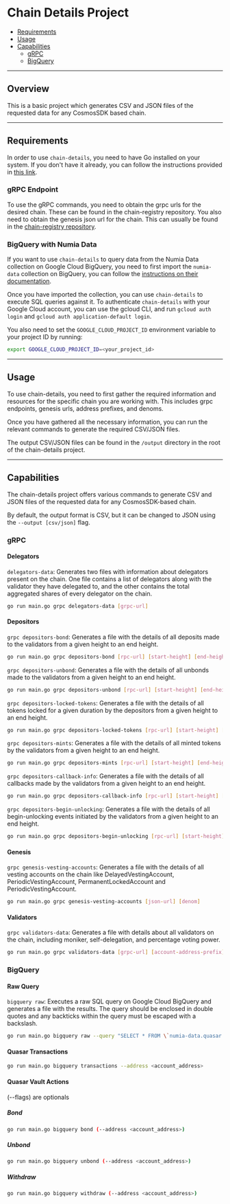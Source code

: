 # Chain Details Project

- [Requirements](#requirements)
- [Usage](#usage)
- [Capabilities](#capabilities)
    - [gRPC](#grpc)
    - [BigQuery](#bigquery)

---

## Overview

This is a basic project which generates CSV and JSON files of the requested data for any CosmosSDK based chain.

---

## Requirements

In order to use `chain-details`, you need to have Go installed on your system. If you don't have it already, you can
follow the instructions provided in [this link](https://go.dev/doc/install).

### gRPC Endpoint

To use the gRPC commands, you need to obtain the grpc urls for the desired chain. These can be found in the
chain-registry repository. You also need to obtain the genesis json url for the chain. This can usually be found in the
[chain-registry repository](https://github.com/cosmos/chain-registry).

### BigQuery with Numia Data

If you want to use `chain-details` to query data from the Numia Data collection on Google Cloud BigQuery, you need to
first import the `numia-data` collection on BigQuery, you can follow
the [instructions on their documentation](https://docs.numia.xyz/using-numia/querying-numia-datasets).

Once you have imported the collection, you can use `chain-details` to execute SQL queries against it. To authenticate
`chain-details` with your Google Cloud account, you can use the gcloud CLI, and run `gcloud auth login` and `gcloud auth
application-default login`.

You also need to set the `GOOGLE_CLOUD_PROJECT_ID` environment variable to your project ID by running:

```bash
export GOOGLE_CLOUD_PROJECT_ID=<your_project_id>
```

---

## Usage

To use chain-details, you need to first gather the required information and resources for the specific chain you are
working with. This includes grpc endpoints, genesis urls, address prefixes, and denoms.

Once you have gathered all the necessary information, you can run the relevant commands to generate the required
CSV/JSON files.

The output CSV/JSON files can be found in the `/output` directory in the root of the chain-details project.

---

## Capabilities

The chain-details project offers various commands to generate CSV and JSON files of the requested data for any
CosmosSDK-based chain.

By default, the output format is CSV, but it can be changed to JSON using the `--output [csv/json]` flag.

### gRPC

#### Delegators

`delegators-data`: Generates two files with information about delegators present on the chain. One file contains a list
of delegators along with the validator they have delegated to, and the other contains the total aggregated shares of
every delegator on the chain.

```bash
go run main.go grpc delegators-data [grpc-url]
```

#### Depositors

`grpc depositors-bond`: Generates a file with the details of all deposits made to the validators from a given height to
an end height.

```bash
go run main.go grpc depositors-bond [rpc-url] [start-height] [end-height]
```

`grpc depositors-unbond`: Generates a file with the details of all unbonds made to the validators from a given height to
an end height.

```bash
go run main.go grpc depositors-unbond [rpc-url] [start-height] [end-height]
```

`grpc depositors-locked-tokens`: Generates a file with the details of all tokens locked for a given duration by the
depositors from a given height to an end height.

```bash
go run main.go grpc depositors-locked-tokens [rpc-url] [start-height] [end-height]
```

`grpc depositors-mints`: Generates a file with the details of all minted tokens by the validators from a given height to
an end height.

```bash
go run main.go grpc depositors-mints [rpc-url] [start-height] [end-height]
```

`grpc depositors-callback-info`: Generates a file with the details of all callbacks made by the validators from a given
height to an end height.

```bash
go run main.go grpc depositors-callback-info [rpc-url] [start-height] [end-height]
```

`grpc depositors-begin-unlocking`: Generates a file with the details of all begin-unlocking events initiated by the
validators from a given height to an end height.

```bash
go run main.go grpc depositors-begin-unlocking [rpc-url] [start-height] [end-height]
```

#### Genesis

`grpc genesis-vesting-accounts`: Generates a file with the details of all vesting accounts on the chain like
DelayedVestingAccount, PeriodicVestingAccount, PermanentLockedAccount and PeriodicVestingAccount.

```bash
go run main.go grpc genesis-vesting-accounts [json-url] [denom]
```

#### Validators

`grpc validators-data`: Generates a file with details about all validators on the chain, including moniker,
self-delegation,
and percentage voting power.

```bash
go run main.go grpc validators-data [grpc-url] [account-address-prefix]
```

### BigQuery

#### Raw Query

`bigquery raw`: Executes a raw SQL query on Google Cloud BigQuery and generates a file with the results. The query
should be enclosed in double quotes and any backticks within the query must be escaped with a backslash.

```bash
go run main.go bigquery raw --query "SELECT * FROM \`numia-data.quasar.quasar_transactions\` ORDER BY \`block_height\` DESC LIMIT 1000"
```

#### Quasar Transactions

```bash
go run main.go bigquery transactions --address <account_address>
```

#### Quasar Vault Actions

(--flags) are optionals

##### Bond

```bash
go run main.go bigquery bond (--address <account_address>)
```

##### Unbond

```bash
go run main.go bigquery unbond (--address <account_address>)
```

##### Withdraw

```bash
go run main.go bigquery withdraw (--address <account_address>)
```